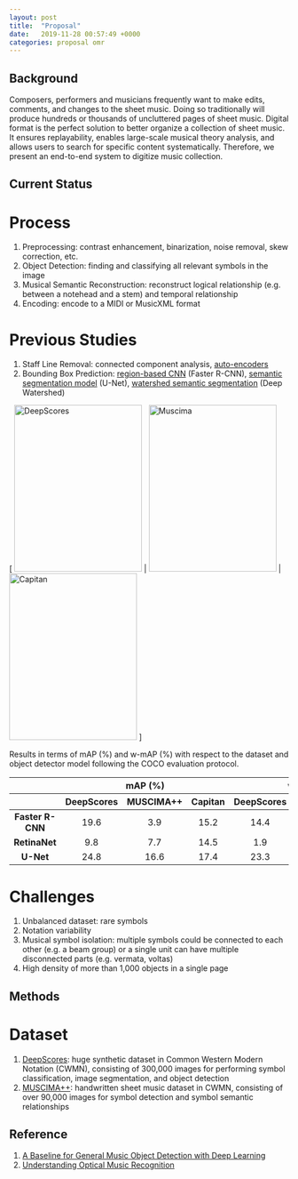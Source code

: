 ```yaml
---
layout: post
title:  "Proposal"
date:   2019-11-28 00:57:49 +0000
categories: proposal omr
---
```


## Background
Composers, performers and musicians frequently want to make edits, comments, and changes to the sheet music. Doing so traditionally will produce hundreds or thousands of uncluttered pages of sheet music. Digital format is the perfect solution to better organize a collection of sheet music. It ensures replayability, enables large-scale musical theory analysis, and allows users to search for specific content systematically. Therefore, we present an end-to-end system to digitize music collection. 

## Current Status
# Process
1. Preprocessing: contrast enhancement, binarization, noise removal, skew correction, etc.
2. Object Detection: finding and classifying all relevant symbols in the image
3. Musical Semantic Reconstruction: reconstruct logical relationship (e.g. between a notehead and a stem) and temporal relationship
4. Encoding: encode to a MIDI or MusicXML format

# Previous Studies
1. Staff Line Removal: connected component analysis, [auto-encoders][auto-encoders]
2. Bounding Box Prediction: [region-based CNN][handwritten] (Faster R-CNN), [semantic segmentation model][unet] (U-Net), [watershed semantic segmentation][watershed] (Deep Watershed)

[
<img src="https://www.mdpi.com/applsci/applsci-08-01488/article_deploy/html/images/applsci-08-01488-g005.png" alt="DeepScores" width=230 height=300>
|
<img src="https://www.mdpi.com/applsci/applsci-08-01488/article_deploy/html/images/applsci-08-01488-g006.png" alt="Muscima" width=230 height=300> 
|
<img src="https://www.mdpi.com/applsci/applsci-08-01488/article_deploy/html/images/applsci-08-01488-g007.png" alt="Capitan" width=230 height=300>
]

Results in terms of mAP (%) and w-mAP (%) with respect to the dataset and object detector model following the COCO evaluation protocol.

<table>
<thead><tr><th align='center' valign='middle' style='border-bottom:solid thin;border-top:solid thin' class='html-align-center'> </th><th colspan='3' align='center' valign='middle' style='border-bottom:solid thin;border-top:solid thin' class='html-align-center'>mAP (%)</th><th colspan='3' align='center' valign='middle' style='border-bottom:solid thin;border-top:solid thin' class='html-align-center'>w-mAP (%)</th></tr><tr><th align='center' valign='middle' style='border-bottom:solid thin' class='html-align-center'> </th><th align='center' valign='middle' style='border-bottom:solid thin' class='html-align-center'>DeepScores</th><th align='center' valign='middle' style='border-bottom:solid thin' class='html-align-center'>MUSCIMA++</th><th align='center' valign='middle' style='border-bottom:solid thin' class='html-align-center'>Capitan</th><th align='center' valign='middle' style='border-bottom:solid thin' class='html-align-center'>DeepScores</th><th align='center' valign='middle' style='border-bottom:solid thin' class='html-align-center'>MUSCIMA++</th><th align='center' valign='middle' style='border-bottom:solid thin' class='html-align-center'>Capitan</th></tr></thead><tbody><tr><td align='center' valign='middle' class='html-align-center'><b>Faster R-CNN</b></td><td align='center' valign='middle' class='html-align-center'>19.6</td><td align='center' valign='middle' class='html-align-center'>3.9</td><td align='center' valign='middle' class='html-align-center'>15.2</td><td align='center' valign='middle' class='html-align-center'>14.4</td><td align='center' valign='middle' class='html-align-center'>7.9</td><td align='center' valign='middle' class='html-align-center'>23.2</td></tr><tr><td align='center' valign='middle' class='html-align-center'><b>RetinaNet</b></td><td align='center' valign='middle' class='html-align-center'>9.8</td><td align='center' valign='middle' class='html-align-center'>7.7</td><td align='center' valign='middle' class='html-align-center'>14.5</td><td align='center' valign='middle' class='html-align-center'>1.9</td><td align='center' valign='middle' class='html-align-center'>4.9</td><td align='center' valign='middle' class='html-align-center'>34.9</td></tr><tr><td align='center' valign='middle' style='border-bottom:solid thin' class='html-align-center'><b>U-Net</b></td><td align='center' valign='middle' style='border-bottom:solid thin' class='html-align-center'>24.8</td><td align='center' valign='middle' style='border-bottom:solid thin' class='html-align-center'>16.6</td><td align='center' valign='middle' style='border-bottom:solid thin' class='html-align-center'>17.4</td><td align='center' valign='middle' style='border-bottom:solid thin' class='html-align-center'>23.3</td><td align='center' valign='middle' style='border-bottom:solid thin' class='html-align-center'>33.6</td><td align='center' valign='middle' style='border-bottom:solid thin' class='html-align-center'>26.0</td></tr></tbody>
</table>

# Challenges
1. Unbalanced dataset: rare symbols
2. Notation variability
3. Musical symbol isolation: multiple symbols could be connected to each other (e.g. a beam group) or a single unit can have multiple disconnected parts (e.g. vermata, voltas)
4. High density of more than 1,000 objects in a single page

## Methods
# Dataset
1. [DeepScores][deepscores]: huge synthetic dataset in Common Western Modern Notation (CWMN), consisting of 300,000 images for performing symbol classification, image segmentation, and object detection
2. [MUSCIMA++][muscima]: handwritten sheet music dataset in CWMN, consisting of over 90,000 images for symbol detection and symbol semantic relationships

## Reference

1. [A Baseline for General Music Object Detection with Deep Learning][omr-baseline]
2. [Understanding Optical Music Recognition][omr-exp]

[omr-exp]: https://arxiv.org/pdf/1908.03608.pdf
[deepscores]: https://tuggeluk.github.io/deepscores/
[omr-baseline]: https://www.mdpi.com/2076-3417/8/9/1488
[muscima]: https://ufal.mff.cuni.cz/muscima
[auto-encoders]: https://github.com/ajgallego/staff-lines-removal
[handwritten]: https://ieeexplore.ieee.org/abstract/document/8395189
[unet]: http://ismir2018.ismir.net/doc/pdfs/175_Paper.pdf
[watershed]: https://arxiv.org/abs/1805.10548
